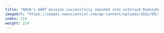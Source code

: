 ```yaml
---
title: "NASA's DART mission successfully smashed into asteroid Dimorphos"
imageUrl: "https://images.newscientist.com/wp-content/uploads/2022/09/27102233/SEI_127081233.jpg?width=600"
index: 214
weight: 214
---
```

